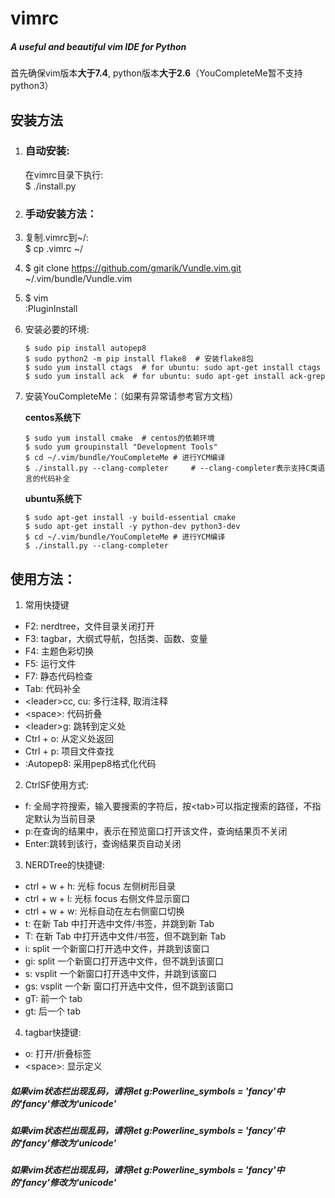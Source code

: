 # vimrc
##### A useful and beautiful vim IDE for Python

首先确保vim版本**大于7.4**, python版本**大于2.6**（YouCompleteMe暂不支持python3）

## 安装方法

1. ### 自动安装:

    在vimrc目录下执行:  
    $ ./install.py

2. ### 手动安装方法：
  1. 复制.vimrc到~/:  
     $ cp .vimrc ~/
  2. $ git clone https://github.com/gmarik/Vundle.vim.git ~/.vim/bundle/Vundle.vim
  3. $ vim  
     :PluginInstall
  4. 安装必要的环境:  
  
     ```
     $ sudo pip install autopep8
     $ sudo python2 -m pip install flake8  # 安装flake8包
     $ sudo yum install ctags  # for ubuntu: sudo apt-get install ctags
     $ sudo yum install ack  # for ubuntu: sudo apt-get install ack-grep
     ```

  5. 安装YouCompleteMe：（如果有异常请参考官方文档）  
  
     **centos系统下** 
     
     ```  
     $ sudo yum install cmake  # centos的依赖环境  
     $ sudo yum groupinstall "Development Tools"  
     $ cd ~/.vim/bundle/YouCompleteMe # 进行YCM编译  
     $ ./install.py --clang-completer     # --clang-completer表示支持C类语言的代码补全
     ```  

     **ubuntu系统下**  
     
     ```
     $ sudo apt-get install -y build-essential cmake  
     $ sudo apt-get install -y python-dev python3-dev  
     $ cd ~/.vim/bundle/YouCompleteMe # 进行YCM编译  
     $ ./install.py --clang-completer
     ```

## 使用方法：

1. 常用快捷键
  - F2:  nerdtree，文件目录关闭打开
  - F3:  tagbar，大纲式导航，包括类、函数、变量
  - F4:  主题色彩切换
  - F5:  运行文件
  - F7:  静态代码检查
  - Tab:  代码补全
  - \<leader\>cc, cu:  多行注释, 取消注释
  - \<space\>:  代码折叠
  - \<leader\>g:  跳转到定义处
  - Ctrl + o:  从定义处返回
  - Ctrl + p:  项目文件查找
  - :Autopep8:  采用pep8格式化代码

2. CtrlSF使用方式:  
  - f: 全局字符搜索，输入要搜索的字符后，按\<tab\>可以指定搜索的路径，不指定默认为当前目录  
  - p:在查询的结果中，表示在预览窗口打开该文件，查询结果页不关闭  
  - Enter:跳转到该行，查询结果页自动关闭  

3. NERDTree的快捷键:  
  - ctrl + w + h:    光标 focus 左侧树形目录  
  - ctrl + w + l:    光标 focus 右侧文件显示窗口  
  - ctrl + w + w:    光标自动在左右侧窗口切换  
  - t:       在新 Tab 中打开选中文件/书签，并跳到新 Tab  
  - T:       在新 Tab 中打开选中文件/书签，但不跳到新 Tab  
  - i:       split 一个新窗口打开选中文件，并跳到该窗口  
  - gi:      split 一个新窗口打开选中文件，但不跳到该窗口  
  - s:       vsplit 一个新窗口打开选中文件，并跳到该窗口  
  - gs:      vsplit 一个新 窗口打开选中文件，但不跳到该窗口  
  - gT:      前一个 tab  
  - gt:      后一个 tab  

4. tagbar快捷键:  
  - o:         打开/折叠标签  
  - \<space\>: 显示定义  

##### 如果vim状态栏出现乱码，请将let g:Powerline_symbols = 'fancy'中的'fancy'修改为'unicode'
##### 如果vim状态栏出现乱码，请将let g:Powerline_symbols = 'fancy'中的'fancy'修改为'unicode'
##### 如果vim状态栏出现乱码，请将let g:Powerline_symbols = 'fancy'中的'fancy'修改为'unicode'
